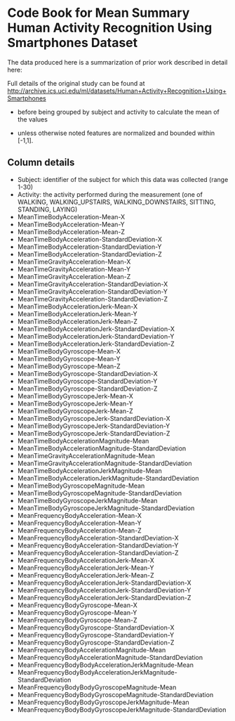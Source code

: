 Code Book for Mean Summary Human Activity Recognition Using Smartphones Dataset
===

The data produced here is a summarization of prior work described in detail here:

Full details of the original study can be found at http://archive.ics.uci.edu/ml/datasets/Human+Activity+Recognition+Using+Smartphones


- before being grouped by subject and activity to calculate the mean of the values

- unless otherwise noted features are normalized and bounded within [-1,1].


Column details
---

- Subject: identifier of the subject for which this data was collected (range 1-30)
- Activity: the activity performed during the measurement (one of WALKING, WALKING_UPSTAIRS, WALKING_DOWNSTAIRS, SITTING, STANDING, LAYING)
- MeanTimeBodyAcceleration-Mean-X
- MeanTimeBodyAcceleration-Mean-Y
- MeanTimeBodyAcceleration-Mean-Z
- MeanTimeBodyAcceleration-StandardDeviation-X
- MeanTimeBodyAcceleration-StandardDeviation-Y
- MeanTimeBodyAcceleration-StandardDeviation-Z
- MeanTimeGravityAcceleration-Mean-X
- MeanTimeGravityAcceleration-Mean-Y
- MeanTimeGravityAcceleration-Mean-Z
- MeanTimeGravityAcceleration-StandardDeviation-X
- MeanTimeGravityAcceleration-StandardDeviation-Y
- MeanTimeGravityAcceleration-StandardDeviation-Z
- MeanTimeBodyAccelerationJerk-Mean-X
- MeanTimeBodyAccelerationJerk-Mean-Y
- MeanTimeBodyAccelerationJerk-Mean-Z
- MeanTimeBodyAccelerationJerk-StandardDeviation-X
- MeanTimeBodyAccelerationJerk-StandardDeviation-Y
- MeanTimeBodyAccelerationJerk-StandardDeviation-Z
- MeanTimeBodyGyroscope-Mean-X
- MeanTimeBodyGyroscope-Mean-Y
- MeanTimeBodyGyroscope-Mean-Z
- MeanTimeBodyGyroscope-StandardDeviation-X
- MeanTimeBodyGyroscope-StandardDeviation-Y
- MeanTimeBodyGyroscope-StandardDeviation-Z
- MeanTimeBodyGyroscopeJerk-Mean-X
- MeanTimeBodyGyroscopeJerk-Mean-Y
- MeanTimeBodyGyroscopeJerk-Mean-Z
- MeanTimeBodyGyroscopeJerk-StandardDeviation-X
- MeanTimeBodyGyroscopeJerk-StandardDeviation-Y
- MeanTimeBodyGyroscopeJerk-StandardDeviation-Z
- MeanTimeBodyAccelerationMagnitude-Mean
- MeanTimeBodyAccelerationMagnitude-StandardDeviation
- MeanTimeGravityAccelerationMagnitude-Mean
- MeanTimeGravityAccelerationMagnitude-StandardDeviation
- MeanTimeBodyAccelerationJerkMagnitude-Mean
- MeanTimeBodyAccelerationJerkMagnitude-StandardDeviation
- MeanTimeBodyGyroscopeMagnitude-Mean
- MeanTimeBodyGyroscopeMagnitude-StandardDeviation
- MeanTimeBodyGyroscopeJerkMagnitude-Mean
- MeanTimeBodyGyroscopeJerkMagnitude-StandardDeviation
- MeanFrequencyBodyAcceleration-Mean-X
- MeanFrequencyBodyAcceleration-Mean-Y
- MeanFrequencyBodyAcceleration-Mean-Z
- MeanFrequencyBodyAcceleration-StandardDeviation-X
- MeanFrequencyBodyAcceleration-StandardDeviation-Y
- MeanFrequencyBodyAcceleration-StandardDeviation-Z
- MeanFrequencyBodyAccelerationJerk-Mean-X
- MeanFrequencyBodyAccelerationJerk-Mean-Y
- MeanFrequencyBodyAccelerationJerk-Mean-Z
- MeanFrequencyBodyAccelerationJerk-StandardDeviation-X
- MeanFrequencyBodyAccelerationJerk-StandardDeviation-Y
- MeanFrequencyBodyAccelerationJerk-StandardDeviation-Z
- MeanFrequencyBodyGyroscope-Mean-X
- MeanFrequencyBodyGyroscope-Mean-Y
- MeanFrequencyBodyGyroscope-Mean-Z
- MeanFrequencyBodyGyroscope-StandardDeviation-X
- MeanFrequencyBodyGyroscope-StandardDeviation-Y
- MeanFrequencyBodyGyroscope-StandardDeviation-Z
- MeanFrequencyBodyAccelerationMagnitude-Mean
- MeanFrequencyBodyAccelerationMagnitude-StandardDeviation
- MeanFrequencyBodyBodyAccelerationJerkMagnitude-Mean
- MeanFrequencyBodyBodyAccelerationJerkMagnitude-StandardDeviation
- MeanFrequencyBodyBodyGyroscopeMagnitude-Mean
- MeanFrequencyBodyBodyGyroscopeMagnitude-StandardDeviation
- MeanFrequencyBodyBodyGyroscopeJerkMagnitude-Mean
- MeanFrequencyBodyBodyGyroscopeJerkMagnitude-StandardDeviation
